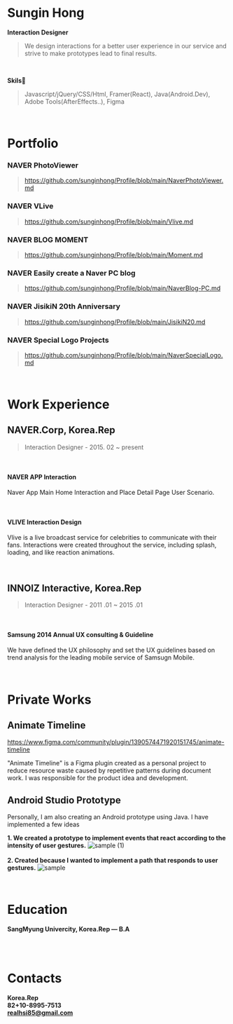 


# Sungin Hong
**Interaction Designer**

> We design interactions for a better user experience in our service and strive to make prototypes lead to final results.

<br>

**Skils🔧**
> Javascript/jQuery/CSS/Html, Framer(React), Java(Android.Dev), Adobe Tools(AfterEffects..), Figma



<br>

# Portfolio #
### NAVER PhotoViewer<br> 
> https://github.com/sunginhong/Profile/blob/main/NaverPhotoViewer.md
### NAVER VLive<br>
> https://github.com/sunginhong/Profile/blob/main/Vlive.md
### NAVER BLOG MOMENT<br>
> https://github.com/sunginhong/Profile/blob/main/Moment.md
### NAVER Easily create a Naver PC blog<br>
> https://github.com/sunginhong/Profile/blob/main/NaverBlog-PC.md
### NAVER JisikiN 20th Anniversary<br>
> https://github.com/sunginhong/Profile/blob/main/JisikiN20.md
### NAVER Special Logo Projects<br>
> https://github.com/sunginhong/Profile/blob/main/NaverSpecialLogo.md
<br>

# Work Experience #
## NAVER.Corp, Korea.Rep
> Interaction Designer - 2015. 02 ~ present
<br>

#### NAVER APP Interaction<br>

Naver App Main Home Interaction and Place Detail Page User Scenario.

<br>

#### VLIVE Interaction Design<br>
Vlive is a live broadcast service for celebrities to communicate with their fans. Interactions were created throughout the service, including splash, loading, and like reaction animations.

<br>
 
## INNOIZ Interactive, Korea.Rep
> Interaction Designer - 2011 .01 ~ 2015 .01
<br>

#### Samsung 2014 Annual UX consulting & Guideline<br>
We have defined the UX philosophy and set the UX guidelines based on trend analysis for the leading mobile service of Samsugn Mobile.

<br>


# Private Works

## Animate Timeline<br>
https://www.figma.com/community/plugin/1390574471920151745/animate-timeline

"Animate Timeline" is a Figma plugin created as a personal project to reduce resource waste caused by repetitive patterns during document work. I was responsible for the product idea and development.

## Android Studio Prototype<br>
Personally, I am also creating an Android prototype using Java.
I have implemented a few ideas

**1. We created a prototype to implement events that react according to the intensity of user gestures.**
![sample (1)](https://github.com/user-attachments/assets/8554ac77-6eb8-445a-9496-219e84201695)
<br><br>
**2. Created because I wanted to implement a path that responds to user gestures.**
![sample](https://github.com/user-attachments/assets/e7a54188-3463-42b4-8145-d7fe94686a33)

<br>

# Education #
**SangMyung Univercity, Korea.Rep — B.A**

<br><br>

# Contacts #
**Korea.Rep**<br>
**82+10-8995-7513**<br>
**realhsi85@gmail.com** <br>

<br>


